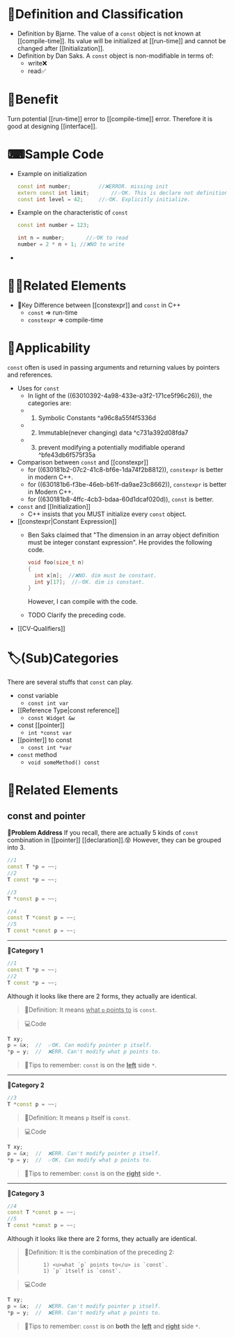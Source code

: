 # 📝Definition and Classification
- Definition by Bjarne. The value of a `const` object is not known at [[compile-time]]. Its value will be initialized at [[run-time]] and cannot be changed after [[Initialization]].
- Definition by Dan Saks. A `const` object is non-modifiable in terms of:
    - write❌
    - read✅
    
# 🚀Benefit
 Turn potential [[run-time]] error to [[compile-time]] error. Therefore it is good at designing [[interface]].

# ⌨Sample Code
- Example on initialization
  
  ``` c++
  const int number;			//❌ERROR. missing init
  extern const int limit;		//✅OK. This is declare not definition.
  const int level = 42;		//✅OK. Explicitly initialize.
  ```
- Example on the characteristic of `const`
  ``` c++
  const int number = 123;
  
  int n = number;		//✅OK to read
  number = 2 * n + 1; //❌NO to write
  ```
-

# 🙋‍♂️Related Elements
- 📌Key Difference between [[constexpr]] and `const` in C++
    - `const` => run-time
    - `constexpr` => compile-time
    
# 🤳Applicability
 `const` often is used in passing arguments and returning values by pointers and references.

- Uses for `const`
    - In light of the ((63010392-4a98-433e-a3f2-171ce5f96c26)), the categories are:
    - 1. Symbolic Constants ^a96c8a55f4f5336d
    - 2. Immutable(never changing) data ^c731a392d08fda7
    - 3. prevent modifying a potentially modifiable operand ^bfe43db6f575f35a
- Comparison between `const` and [[constexpr]]
    - for ((630181b2-07c2-41c8-bf6e-1da74f2b8812)), `constexpr` is better in modern C++.
    - for ((630181b6-f3be-46eb-b61f-da9ae23c8662)), `constexpr` is better in Modern C++.
    - for ((630181b8-4ffc-4cb3-bdaa-60d1dcaf020d)), `const` is better.
- `const` and [[Initialization]]
    - C++ insists that you MUST initialize every `const` object.
- [[constexpr|Constant Expression]]
    - Ben Saks claimed that "The dimension in an array object definition must be integer constant expression". He provides the following code.
      
      ``` c++
      void foo(size_t n)
      {
        int x[n];  //❌NO. dim must be constant.
        int y[17];	//✅OK. dim is constant.
      }
      ```
      
      However, I can compile with the code.
    - TODO Clarify the preceding code.
- [[CV-Qualifiers]]


# 🏷(Sub)Categories
There are several stuffs that `const` can play.
- const variable
	- `const int var`
- [[Reference Type|const reference]]
	- `const Widget &w`
- const [[pointer]]
	- `int *const var`
- [[pointer]] to const
	- `const int *var`
- `const` method
	- `void someMethod() const`



# 🧬Related Elements
## const and pointer
**💭Problem Address**
If you recall, there are actually 5 kinds of `const` combination in [[pointer]] [[declaration]].😵 However, they can be grouped into 3.
```cpp
//1
const T *p = ~~;
//2
T const *p = ~~;

//3
T *const p = ~~;

//4
const T *const p = ~~;
//5
T const *const p = ~~;
```
___
**📌Category 1**
```c++
//1
const T *p = ~~;
//2
T const *p = ~~;
```

Although it looks like there are 2 forms, they actually are identical.

> 📝Definition: It means <u>what `p` points to</u> is `const`.

> 💻Code

```c++
T xy;
p = &x;  //  ✅OK. Can modify pointer p itself.
*p = y;  //  ❌ERR. Can't modify what p points to.
```

> 🧠Tips to remember: `const` is on the **<u>left</u>** side `*`.

___
**📌Category 2**

```c++
//3
T *const p = ~~;
```

> 📝Definition: It means `p` itself is `const`.

> 💻Code

```c++
T xy;
p = &x;  //  ❌ERR. Can't modify pointer p itself.
*p = y;  //  ✅OK. Can modify what p points to.
```

> 🧠Tips to remember: `const` is on the **<u>right</u>** side `*`.

___
**📌Category 3**
```c++
//4
const T *const p = ~~;
//5
T const *const p = ~~;
```
Although it looks like there are 2 forms, they actually are identical.

> 📝Definition: It is the combination of the preceding 2:
>
> 			1) <u>what `p` points to</u> is `const`.
> 			1) `p` itself is `const`.

> 💻Code

```c++
T xy;
p = &x;  //  ❌ERR. Can't modify pointer p itself.
*p = y;  //  ❌ERR. Can't modify what p points to.
```

> 🧠Tips to remember: `const` is on **both** the **<u>left</u>** and <u>**right**</u> side `*`.


